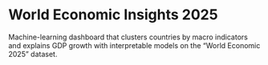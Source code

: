 # World Economic Insights 2025 

Machine-learning dashboard that clusters countries by macro indicators and explains GDP growth with interpretable models on the “World Economic 2025” dataset.

